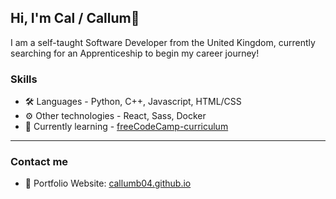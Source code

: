 ## Hi, I'm Cal / Callum👋

I am a self-taught Software Developer from the United Kingdom, currently searching for an Apprenticeship to begin my career journey!

### Skills
- 🛠 Languages - Python, C++, Javascript, HTML/CSS <br>
- ⚙ Other technologies - React, Sass, Docker
- 🌱 Currently learning - [freeCodeCamp-curriculum](https://github.com/CallumB04/freeCodeCamp-curriculum)

---

### Contact me
- 📃 Portfolio Website: [callumb04.github.io](https://callumb04.github.io)

<!--
**CallumB04/CallumB04** is a ✨ _special_ ✨ repository because its `README.md` (this file) appears on your GitHub profile.

Here are some ideas to get you started:

- 🔭 I’m currently working on ...
- 🌱 I’m currently learning ...
- 👯 I’m looking to collaborate on ...
- 🤔 I’m looking for help with ...
- 💬 Ask me about ...
- 📫 How to reach me: ...
- 😄 Pronouns: ...
- ⚡ Fun fact: ...
-->
